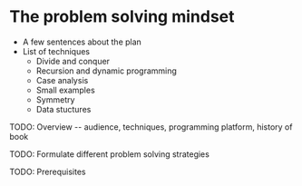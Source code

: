 # The problem solving mindset

* A few sentences about the plan
* List of techniques
    * Divide and conquer
    * Recursion and dynamic programming
    * Case analysis
    * Small examples
    * Symmetry
    * Data stuctures

TODO: Overview -- audience, techniques, programming platform, history of book

TODO: Formulate different problem solving strategies

TODO: Prerequisites
